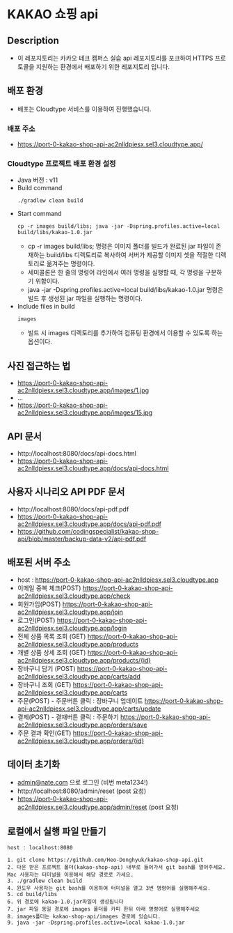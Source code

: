 # KAKAO 쇼핑 api

## Description
- 이 레포지토리는 카카오 테크 캠퍼스 실습 api 레포지토리를 포크하여 HTTPS 프로토콜을 지원하는 환경에서 배포하기 위한 레포지토리 입니다.

## 배포 환경
- 배포는 Cloudtype 서비스를 이용하여 진행했습니다.

### 배포 주소
- https://port-0-kakao-shop-api-ac2nlldpiesx.sel3.cloudtype.app/

### Cloudtype 프로젝트 배포 환경 설정
- Java 버전 : v11
- Build command
  ```
  ./gradlew clean build
  ```
- Start command
  ```
  cp -r images build/libs; java -jar -Dspring.profiles.active=local build/libs/kakao-1.0.jar
  ```
  - cp -r images build/libs; 명령은 이미지 폴더를 빌드가 완료된 jar 파일이 존재하는 build/libs 디렉토리로 복사하여 서버가 제공할 이미지 셋을 적절한 디렉토리로 옮겨주는 명령이다.
  - 세미콜론은 한 줄의 명령어 라인에서 여러 명령을 실행할 때, 각 명령을 구분하기 위함이다.
  - java -jar -Dspring.profiles.active=local build/libs/kakao-1.0.jar 명령은 빌드 후 생성된 jar 파일을 실행하는 명령이다.
- Include files in build
  ```
  images
  ```
  - 빌드 시 images 디렉토리를 추가하여 컴퓨팅 환경에서 이용할 수 있도록 하는 옵션이다.

## 사진 접근하는 법
- https://port-0-kakao-shop-api-ac2nlldpiesx.sel3.cloudtype.app/images/1.jpg
- ...
- https://port-0-kakao-shop-api-ac2nlldpiesx.sel3.cloudtype.app/images/15.jpg

## API 문서
- http://localhost:8080/docs/api-docs.html
- https://port-0-kakao-shop-api-ac2nlldpiesx.sel3.cloudtype.app/docs/api-docs.html

## 사용자 시나리오 API PDF 문서
- http://localhost:8080/docs/api-pdf.pdf
- https://port-0-kakao-shop-api-ac2nlldpiesx.sel3.cloudtype.app/docs/api-pdf.pdf
- https://github.com/codingspecialist/kakao-shop-api/blob/master/backup-data-v2/api-pdf.pdf

## 배포된 서버 주소
- host : https://port-0-kakao-shop-api-ac2nlldpiesx.sel3.cloudtype.app
- 이메일 중복 체크(POST) https://port-0-kakao-shop-api-ac2nlldpiesx.sel3.cloudtype.app/check
- 회원가입(POST) https://port-0-kakao-shop-api-ac2nlldpiesx.sel3.cloudtype.app/join
- 로그인(POST) https://port-0-kakao-shop-api-ac2nlldpiesx.sel3.cloudtype.app/login
- 전체 상품 목록 조회 (GET) https://port-0-kakao-shop-api-ac2nlldpiesx.sel3.cloudtype.app/products
- 개별 상품 상세 조회 (GET) https://port-0-kakao-shop-api-ac2nlldpiesx.sel3.cloudtype.app/products/{id}
- 장바구니 담기 (POST) https://port-0-kakao-shop-api-ac2nlldpiesx.sel3.cloudtype.app/carts/add
- 장바구니 조회 (GET) https://port-0-kakao-shop-api-ac2nlldpiesx.sel3.cloudtype.app/carts
- 주문(POST) - 주문버튼 클릭 : 장바구니 업데이트 https://port-0-kakao-shop-api-ac2nlldpiesx.sel3.cloudtype.app/carts/update
- 결제(POST) - 결재버튼 클릭 : 주문하기 https://port-0-kakao-shop-api-ac2nlldpiesx.sel3.cloudtype.app/orders/save
- 주문 결과 확인(GET) https://port-0-kakao-shop-api-ac2nlldpiesx.sel3.cloudtype.app/orders/{id}

## 데이터 초기화
- admin@nate.com 으로 로그인 (비번 meta1234!)
- http://localhost:8080/admin/reset (post 요청)
- https://port-0-kakao-shop-api-ac2nlldpiesx.sel3.cloudtype.app/admin/reset (post 요청)

## 로컬에서 실행 파일 만들기
```text
host : localhost:8080

1. git clone https://github.com/Heo-Donghyuk/kakao-shop-api.git
2. 다운 받은 프로젝트 폴더(kakao-shop-api) 내부로 들어가서 git bash를 열어주세요. Mac 사용자는 터미널을 이용해서 해당 경로로 가세요.
3. ./gradlew clean build
4. 윈도우 사용자는 git bash를 이용하여 터미널을 열고 3번 명령어를 실행해주세요.
5. cd build/libs
6. 위 경로에 kakao-1.0.jar파일이 생성됩니다
7. jar 파일 동일 경로에 images 폴더를 카피 한뒤 아래 명령어로 실행해주세요
8. images폴더는 kakao-shop-api/images 경로에 있습니다.
9. java -jar -Dspring.profiles.active=local kakao-1.0.jar
```



